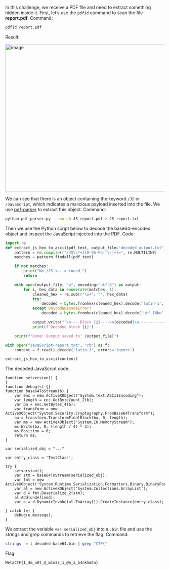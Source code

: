 In this challenge, we receive a PDF file and need to extract something hidden inside it. First, let’s use the `pdfid` command to scan the file **report.pdf**.
Command:
```bash
pdfid report.pdf
```
Result:

<img style="display: block; margin: auto; width: 743px; height: 466px;" alt="image" src="https://github.com/user-attachments/assets/1f090c50-e58a-4a1a-96a2-a8190dbf6b06" />

We can see that there is an object containing the keyword `/JS` or `/JavaScript`, which indicates a malicious payload inserted into the file. We use [pdf-parser](https://blog.didierstevens.com/programs/pdf-tools/) to extract this object.
Command:
```bash
python pdf-parser.py --search JS report.pdf > JS-report.txt
```

Then we use the Python script below to decode the base64-encoded object and inspect the JavaScript injected into the PDF.
Code:
```python
import re
def extract_js_hex_to_ascii(pdf_text, output_file="decoded_output.txt"):
    pattern = re.compile(r"/JS\s*<([0-9A-Fa-f\s]+)>", re.MULTILINE)
    matches = pattern.findall(pdf_text)

    if not matches:
        print("No /JS <...> found.")
        return

    with open(output_file, "w", encoding="utf-8") as output:
        for i, hex_data in enumerate(matches, 1):
            cleaned_hex = re.sub(r"\s+", "", hex_data)
            try:
                decoded = bytes.fromhex(cleaned_hex).decode('latin-1', errors='replace')
            except UnicodeDecodeError:
                decoded = bytes.fromhex(cleaned_hex).decode('utf-16be', errors='replace')

            output.write(f"\n--- Block {i} ---\n{decoded}\n---------------\n")
            print(f"Decoded block {i}")

    print(f"Done! Output saved to: {output_file}")

with open("JavaScript-report.txt", "rb") as f:
    content = f.read().decode('latin-1', errors='ignore')

extract_js_hex_to_ascii(content)
```

The decoded JavaScript code:
```JS
function setversion() {
}
function debug(s) {}
function base64ToStream(b) {
	var enc = new ActiveXObject("System.Text.ASCIIEncoding");
	var length = enc.GetByteCount_2(b);
	var ba = enc.GetBytes_4(b);
	var transform = new ActiveXObject("System.Security.Cryptography.FromBase64Transform");
	ba = transform.TransformFinalBlock(ba, 0, length);
	var ms = new ActiveXObject("System.IO.MemoryStream");
	ms.Write(ba, 0, (length / 4) * 3);
	ms.Position = 0;
	return ms;
}

var serialized_obj = "..."

var entry_class = 'TestClass';

try {
	setversion();
	var stm = base64ToStream(serialized_obj);
	var fmt = new ActiveXObject('System.Runtime.Serialization.Formatters.Binary.BinaryFormatter');
	var al = new ActiveXObject('System.Collections.ArrayList');
	var d = fmt.Deserialize_2(stm);
	al.Add(undefined);
	var o = d.DynamicInvoke(al.ToArray()).CreateInstance(entry_class);
	
} catch (e) {
    debug(e.message);
}
```

We extract the variable `var serialized_obj` into a `.bin` file and use the strings and grep commands to retrieve the flag.
Command:
```bash
strings -e l decoded-base64.bin | grep "CTF{"
```
Flag:
```
MetaCTF{I_4m_n0t_@_m1n3r_1_@m_a_b4nk5m4n}
```
